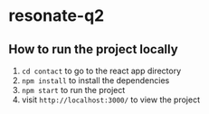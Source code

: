 # resonate-q2

## How to run the project locally
1. `cd contact` to go to the react app directory
2. `npm install` to install the dependencies
3. `npm start` to run the project
4. visit `http://localhost:3000/` to view the project